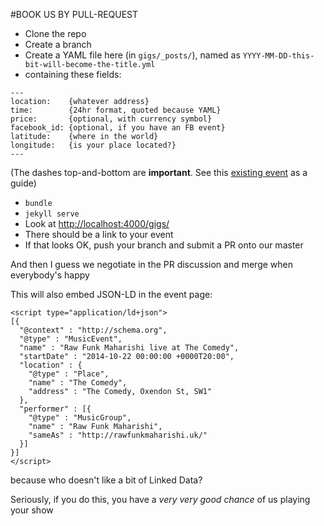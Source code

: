 #BOOK US BY PULL-REQUEST

* Clone the repo
* Create a branch
* Create a YAML file here (in `gigs/_posts/`), named as `YYYY-MM-DD-this-bit-will-become-the-title.yml`
* containing these fields:

```
---
location:    {whatever address}
time:        {24hr format, quoted because YAML}
price:       {optional, with currency symbol}
facebook_id: {optional, if you have an FB event}
latitude:    {where in the world}
longitude:   {is your place located?}
---
```

(The dashes top-and-bottom are __important__. See this [existing event](https://github.com/rawfunkmaharishi/rawfunkmaharishi.github.io/blob/master/gigs/_posts/2014-10-22-the-comedy.yml) as a guide)

* `bundle`
* `jekyll serve`
* Look at [http://localhost:4000/gigs/](http://localhost:4000/gigs/)
* There should be a link to your event
* If that looks OK, push your branch and submit a PR onto our master

And then I guess we negotiate in the PR discussion and merge when everybody's happy

This will also embed JSON-LD in the event page:

```
<script type="application/ld+json">
[{
  "@context" : "http://schema.org",
  "@type" : "MusicEvent",
  "name" : "Raw Funk Maharishi live at The Comedy",
  "startDate" : "2014-10-22 00:00:00 +0000T20:00",
  "location" : {
    "@type" : "Place",
    "name" : "The Comedy",
    "address" : "The Comedy, Oxendon St, SW1"
  },
  "performer" : [{
    "@type" : "MusicGroup",
    "name" : "Raw Funk Maharishi",
    "sameAs" : "http://rawfunkmaharishi.uk/"
  }]
}]
</script>
```

because who doesn't like a bit of Linked Data?

Seriously, if you do this, you have a _very very good chance_ of us playing your show
